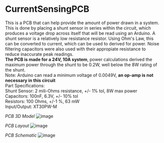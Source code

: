 # CurrentSensingPCB

This is a PCB that can help provide the amount of power drawn in a system. This is done by placing a shunt sensor in series within the circuit, which produces a voltage drop across itself that will be read using an Arduino. A shunt sensor is a relatively low resistance resistor. Using Ohm's Law, this can be converted to current, which can be used to derived for power. Noise filtering capacitors were also used with their appropiate resistance to reduce inaccurate peak readings.<br>
**The PCB is made for a 24V, 10A system**, power calculations derived the maximum power through the shunt to be 0.2W, well below the 8W rating of the shunt.<br>
Note: Arduino can read a minimum voltage of 0.0049V, **an op-amp is not necessary in this circuit**<br>
Part Specifications:<br>
Shunt Sensor: 2 mili-Ohms resistance, +/- 1% tol, 8W max power<br>
Capacitors: 100nF, 6.3V, +/- 10% tol<br>
Resistors: 100 Ohms, +/-1 %, 63 mW<br>
Input/Output: XT30PW-M<br>

_PCB 3D Model_
![image](https://user-images.githubusercontent.com/128961461/229329821-7d23fa43-fc2b-45ac-9776-c19e468725f8.png)

_PCB Layout_
![image](https://user-images.githubusercontent.com/128961461/229329842-6afc7c78-8525-42e2-9769-8c50666a0aaa.png)

_PCB Schematic_
![image](https://user-images.githubusercontent.com/128961461/229329938-6d1978a1-4e53-48d7-bb81-7ddb1cc4ee85.png)



